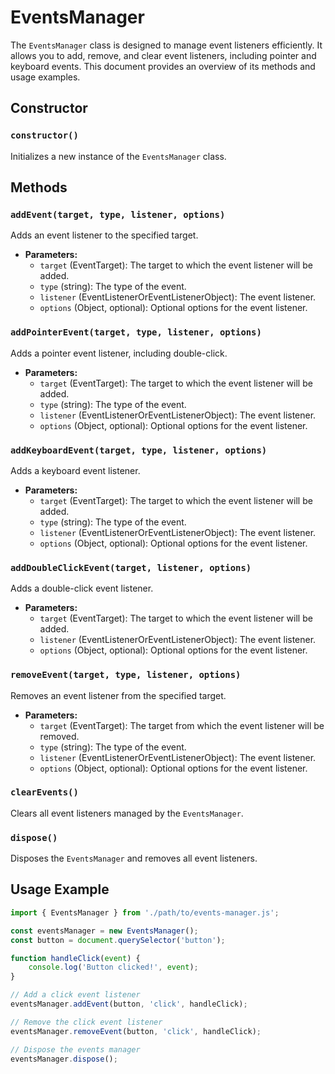 
# EventsManager

The `EventsManager` class is designed to manage event listeners efficiently. It allows you to add, remove, and clear event listeners, including pointer and keyboard events. This document provides an overview of its methods and usage examples.

## Constructor

### `constructor()`

Initializes a new instance of the `EventsManager` class.

## Methods

### `addEvent(target, type, listener, options)`

Adds an event listener to the specified target.

- **Parameters:**
  - `target` (EventTarget): The target to which the event listener will be added.
  - `type` (string): The type of the event.
  - `listener` (EventListenerOrEventListenerObject): The event listener.
  - `options` (Object, optional): Optional options for the event listener.

### `addPointerEvent(target, type, listener, options)`

Adds a pointer event listener, including double-click.

- **Parameters:**
  - `target` (EventTarget): The target to which the event listener will be added.
  - `type` (string): The type of the event.
  - `listener` (EventListenerOrEventListenerObject): The event listener.
  - `options` (Object, optional): Optional options for the event listener.

### `addKeyboardEvent(target, type, listener, options)`

Adds a keyboard event listener.

- **Parameters:**
  - `target` (EventTarget): The target to which the event listener will be added.
  - `type` (string): The type of the event.
  - `listener` (EventListenerOrEventListenerObject): The event listener.
  - `options` (Object, optional): Optional options for the event listener.

### `addDoubleClickEvent(target, listener, options)`

Adds a double-click event listener.

- **Parameters:**
  - `target` (EventTarget): The target to which the event listener will be added.
  - `listener` (EventListenerOrEventListenerObject): The event listener.
  - `options` (Object, optional): Optional options for the event listener.

### `removeEvent(target, type, listener, options)`

Removes an event listener from the specified target.

- **Parameters:**
  - `target` (EventTarget): The target from which the event listener will be removed.
  - `type` (string): The type of the event.
  - `listener` (EventListenerOrEventListenerObject): The event listener.
  - `options` (Object, optional): Optional options for the event listener.

### `clearEvents()`

Clears all event listeners managed by the `EventsManager`.

### `dispose()`

Disposes the `EventsManager` and removes all event listeners.

## Usage Example

```javascript
import { EventsManager } from './path/to/events-manager.js';

const eventsManager = new EventsManager();
const button = document.querySelector('button');

function handleClick(event) {
    console.log('Button clicked!', event);
}

// Add a click event listener
eventsManager.addEvent(button, 'click', handleClick);

// Remove the click event listener
eventsManager.removeEvent(button, 'click', handleClick);

// Dispose the events manager
eventsManager.dispose();
```

